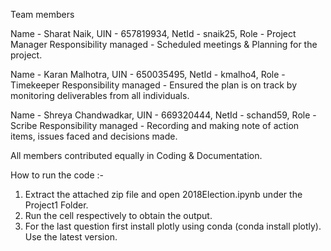Team members

Name - Sharat Naik, 
UIN - 657819934, 
NetId - snaik25,
Role - Project Manager
Responsibility managed - Scheduled meetings & Planning for the project.

Name - Karan Malhotra,
UIN - 650035495, 
NetId - kmalho4,
Role - Timekeeper
Responsibility managed - Ensured the plan is on track by monitoring deliverables from all individuals.


Name - Shreya Chandwadkar, 
UIN - 669320444, 
NetId - schand59,
Role - Scribe
Responsibility managed - Recording and making note of action items, issues faced and decisions made.


All members contributed equally in Coding & Documentation.


How to run the code :-
1. Extract the attached zip file and open 2018Election.ipynb under the Project1 Folder.
2. Run the cell respectively to obtain the output.
3. For the last question first install plotly using conda (conda install plotly). Use the latest version.